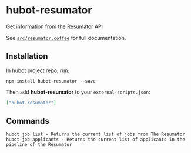# hubot-resumator

Get information from the Resumator API

See [`src/resumator.coffee`](src/resumator.coffee) for full documentation.

## Installation

In hubot project repo, run:

`npm install hubot-resumator --save`

Then add **hubot-resumator** to your `external-scripts.json`:

```json
["hubot-resumator"]
```

## Commands

```
hubot job list - Returns the current list of jobs from The Resumator
hubot job applicants - Returns the current list of applicants in the pipeline of the Resumator
```
